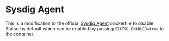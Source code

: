 # Sysdig Agent

This is a modification to the official [Sysdig Agent](https://registry.hub.docker.com/u/sysdig/agent/) dockerfile to disable Statsd by default which can be enabled by passing `STATSD_ENABLED=true` to the container.

